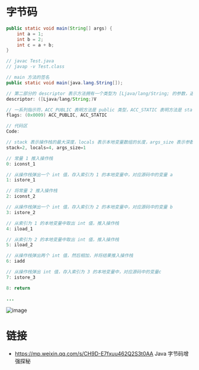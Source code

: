 # 字节码

```java
public static void main(String[] args) {
    int a = 1;
    int b = 2;
    int c = a + b;
}

// javac Test.java
// javap -v Test.class
```

```java
// main 方法的签名
public static void main(java.lang.String[]);

// 第二部分的 descriptor 表示方法拥有一个类型为 [Ljava/lang/String; 的参数，返回值类型是 V
descriptor: ([Ljava/lang/String;)V

// 一系列指示符，ACC_PUBLIC 表明方法是 public 类型，ACC_STATIC 表明方法是 static 类型
flags: (0x0009) ACC_PUBLIC, ACC_STATIC

// 代码区
Code:

// stack 表示操作栈的最大深度，locals 表示本地变量数组的长度，args_size 表示参数的个数。在指令执行过程中，所有局部变量会陆续被操作，但 args 除外，它固定放在本地变量数组索引等于 0 的位置。
stack=2, locals=4, args_size=1

// 常量 1 推入操作栈
0: iconst_1

// 从操作栈弹出一个 int 值，存入索引为 1 的本地变量中，对应源码中的变量 a
1: istore_1

// 将常量 2 推入操作栈
2: iconst_2

// 从操作栈弹出一个 int 值，存入索引为 2 的本地变量中，对应源码中的变量 b
3: istore_2

// 从索引为 1 的本地变量中取出 int 值，推入操作栈
4: iload_1

// 从索引为 2 的本地变量中取出 int 值，推入操作栈
5: iload_2

// 从操作栈弹出两个 int 值，然后相加，并将结果推入操作栈
6: iadd

// 从操作栈弹出 int 值，存入索引为 3 的本地变量中，对应源码中的变量c
7: istore_3

8: return

...
```

![image](https://user-images.githubusercontent.com/5803001/44001160-0d9cf780-9e5f-11e8-952f-6fa1fb29c0fe.png)

# 链接

- https://mp.weixin.qq.com/s/CH9D-E7fxuu462Q2S3t0AA Java 字节码增强探秘
